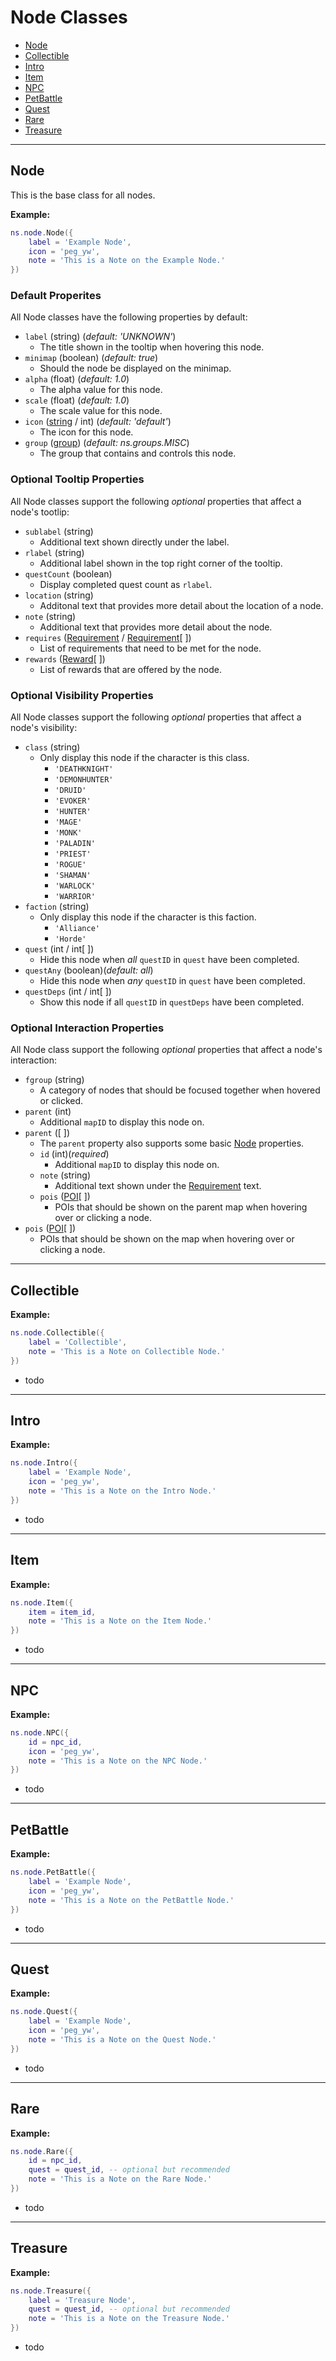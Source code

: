 # Node Classes

* [Node](#Node)
* [Collectible](#Collectible)
* [Intro](#Intro)
* [Item](#Item)
* [NPC](#NPC)
* [PetBattle](#PetBattle)
* [Quest](#Quest)
* [Rare](#Rare)
* [Treasure](#Treasure)

---

## Node
This is the base class for all nodes.

**Example:**
``` lua
ns.node.Node({
    label = 'Example Node',
    icon = 'peg_yw',
    note = 'This is a Note on the Example Node.'
})
```

### Default Properites
All Node classes have the following properties by default:

* `label` (string) (*default: 'UNKNOWN'*)
  * The title shown in the tooltip when hovering this node.
* `minimap` (boolean) (*default: true*)
  * Should the node be displayed on the minimap.
* `alpha` (float) (*default: 1.0*)
  * The alpha value for this node.
* `scale` (float) (*default: 1.0*)
  * The scale value for this node.
* `icon` ([string](icons.html) / int) (*default: 'default'*)
  * The icon for this node.
* `group` ([group](groups.html)) (*default: ns.groups.MISC*)
  * The group that contains and controls this node.

### Optional Tooltip Properties
All Node classes support the following _optional_ properties that affect a node's tootlip:

* `sublabel` (string)
  * Additional text shown directly under the label.
* `rlabel` (string)
  * Additional label shown in the top right corner of the tooltip.
* `questCount` (boolean)
  * Display completed quest count as `rlabel`.
* `location` (string)
  * Additonal text that provides more detail about the location of a node.
* `note` (string)
  * Additional text that provides more detail about the node.
* `requires` ([Requirement](requirements.hmtl) / [Requirement](requirements.hmtl)[ ])
  * List of requirements that need to be met for the node.
* `rewards` ([Reward](rewards.html)[ ])
  * List of rewards that are offered by the node.

### Optional Visibility Properties
All Node classes support the following _optional_ properties that affect a node's visibility:

* `class` (string)
  * Only display this node if the character is this class.
    * `'DEATHKNIGHT'`
    * `'DEMONHUNTER'`
    * `'DRUID'`
    * `'EVOKER'`
    * `'HUNTER'`
    * `'MAGE'`
    * `'MONK'`
    * `'PALADIN'`
    * `'PRIEST'`
    * `'ROGUE'`
    * `'SHAMAN'`
    * `'WARLOCK'`
    * `'WARRIOR'`
* `faction` (string)
  * Only display this node if the character is this faction.
    * `'Alliance'`
    * `'Horde'`
* `quest` (int / int[ ])
  * Hide this node when *all* `questID` in `quest` have been completed.
* `questAny` (boolean)(*default: all*)
  * Hide this node when *any* `questID` in `quest` have been completed.
* `questDeps` (int / int[ ])
  * Show this node if all `questID` in `questDeps` have been completed.

### Optional Interaction Properties
All Node class support the following _optional_ properties that affect a node's interaction:
* `fgroup` (string)
  * A category of nodes that should be focused together when hovered or clicked.
* `parent` (int)
    * Additional `mapID` to display this node on.
* `parent` ([ ])
    * The `parent` property also supports some basic [Node](node.html) properties.
    * `id` (int)(*required*)
      * Additional `mapID` to display this node on.
    * `note` (string)
      * Additional text shown under the [Requirement](requirements.html) text.
    * `pois` ([POI](points.html)[ ])
      * POIs that should be shown on the parent map when hovering over or clicking a node.
* `pois` ([POI](points.html)[ ])
  * POIs that should be shown on the map when hovering over or clicking a node.

---

## Collectible
**Example:**
``` lua
ns.node.Collectible({
    label = 'Collectible',
    note = 'This is a Note on Collectible Node.'
})
```
* todo

---

## Intro
**Example:**
``` lua
ns.node.Intro({
    label = 'Example Node',
    icon = 'peg_yw',
    note = 'This is a Note on the Intro Node.'
})
```
* todo

---

## Item
**Example:**
``` lua
ns.node.Item({
    item = item_id,
    note = 'This is a Note on the Item Node.'
})
```
* todo

---

## NPC
**Example:**
``` lua
ns.node.NPC({
    id = npc_id,
    icon = 'peg_yw',
    note = 'This is a Note on the NPC Node.'
})
```
* todo

---

## PetBattle
**Example:**
``` lua
ns.node.PetBattle({
    label = 'Example Node',
    icon = 'peg_yw',
    note = 'This is a Note on the PetBattle Node.'
})
```
* todo

---

## Quest
**Example:**
``` lua
ns.node.Quest({
    label = 'Example Node',
    icon = 'peg_yw',
    note = 'This is a Note on the Quest Node.'
})
```
* todo

---

## Rare
**Example:**
``` lua
ns.node.Rare({
    id = npc_id,
    quest = quest_id, -- optional but recommended
    note = 'This is a Note on the Rare Node.'
})
```
* todo

---

## Treasure
**Example:**
``` lua
ns.node.Treasure({
    label = 'Treasure Node',
    quest = quest_id, -- optional but recommended
    note = 'This is a Note on the Treasure Node.'
})
```
* todo
